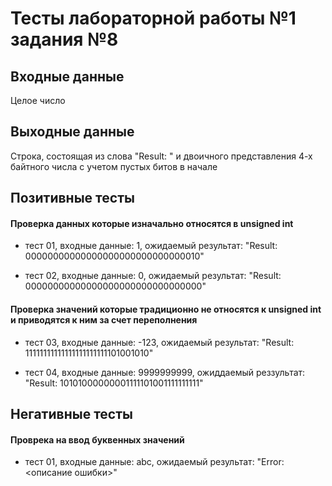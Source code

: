 # Тесты лабораторной работы №1 задания №8

## Входные данные 

Целое число

## Выходные данные 

Строка, состоящая из слова "Result: " и двоичного представления 4-х байтного числа с учетом пустых битов в начале

## Позитивные тесты

#### Проверка данных которые изначально относятся в unsigned int

- тест 01, входные данные: 1, ожидаемый результат: "Result: 00000000000000000000000000000010"

- тест 02, входные данные: 0, ожидаемый результат: "Result: 00000000000000000000000000000000"

#### Проверка значений которые традиционно не относятся к unsigned int и приводятся к ним за счет переполнения

- тест 03, входные данные: -123, ожидаемый результат: "Result: 11111111111111111111111101001010"

- тест 04, входные данные: 9999999999, ожиддаемый реззультат: "Result: 10101000000001111101001111111111"

## Негативные тесты 

#### Проврека на ввод буквенных значений

- тест 01, входные данные: abc, ожидаемый результат: "Error: <описание ошибки>"
